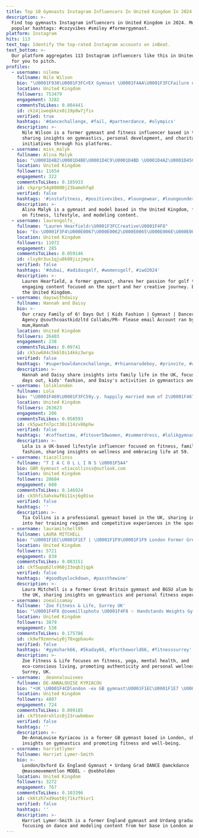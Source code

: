 ```yaml
---
title: Top 10 Gymnasts Instagram Influencers In United Kingdom In 2024
description: >-
  Find top gymnasts Instagram influencers in United Kingdom in 2024. Most
  popular hashtags: #cozyvibes #smiley #formergymnast.
platform: Instagram
hits: 113
text_top: Identify the top-rated Instagram accounts on inBeat.
text_bottom: >-
  Our platform aggregates 113 Instagram influencers like this in United Kingdom
  for you to pitch.
profiles:
  - username: nilemw
    fullname: Nile Wilson
    bio: "\U0001F938\U0001F3FC‍♂️EX Gymnast \U0001F4AA\U0001F3FCFailure until I wasn’t \U0001F9E1 @nilewilsongymnastics @nwg_academy \U0001F4E9 luke@activatemanagement.co.uk \U0001F90D @millieschildrenscharity"
    location: United Kingdom
    followers: 753479
    engagement: 3282
    commentsToLikes: 0.004441
    id: ck14jiweqkkzx0i19p0w7jfix
    verified: true
    hashtags: '#dancechallenge, #fail, #partnerdance, #olympics'
    description: >-
      Nile Wilson is a former gymnast and fitness influencer based in the UK,
      sharing insights on gymnastics, personal development, and charitable
      initiatives through his platforms.
  - username: miss_malyk
    fullname: Alina Malyk
    bio: "\U0001D4B2\U0001D4BE\U0001D4C9\U0001D4BD \U0001D4A2\U0001D45C\U0001D4B9 \U0001D4B6\U0001D4C1\U0001D4C1 \U0001D4C9\U0001D4BD\U0001D4BE\U0001D4C3\U0001D454\U0001D4C8 \U0001D4B6\U0001D4C7\U0001D452 \U0001D4C5\U0001D45C\U0001D4C8\U0001D4C8\U0001D4BE\U0001D4B7\U0001D4C1\U0001D452 \U0001F1EC\U0001F1E7 Gymnast @_alina.gymnast | Model @_alina.model"
    location: United Kingdom
    followers: 11654
    engagement: 322
    commentsToLikes: 0.185933
    id: ckprgr54g80800j23bamehfqd
    verified: false
    hashtags: '#instafitness, #positivevibes, #loungewear, #loungeunderwear'
    description: >-
      Alina Malyk is a gymnast and model based in the United Kingdom, focusing
      on fitness, lifestyle, and modeling content.
  - username: laurengolfs_
    fullname: "Lauren Hearfield✌\U0001F3FCCreative\U0001F4F8"
    bio: "Ex-\U0001F3F4\U000E0067\U000E0062\U000E0065\U000E006E\U000E0067\U000E007FGymnast turned Golf Addict\U0001F938‍♀️\U0001F3CC\U0001F3FC‍♀️ Follow my journey\U0001F31F⛳️\U0001F4F8 @laurenhearfield.creative \U0001F4E7- laurengolfs99@gmail.com"
    location: United Kingdom
    followers: 11072
    engagement: 285
    commentsToLikes: 0.059146
    id: clsy0r3uc1qju0k08jizjmqra
    verified: false
    hashtags: '#dubai, #adidasgolf, #womensgolf, #iwd2024'
    description: >-
      Lauren Hearfield, a former gymnast, shares her passion for golf through
      engaging content focused on the sport and her creative journey. Based in
      the United Kingdom.
  - username: dayswithdaisy
    fullname: Hannah and Daisy
    bio: >-
      Our crazy Family of 6! Days Out | Kids Fashion | Gymnast | Dancer Daisys
      Agency @southcoastkidzltd Collabs/PR- Please email Account ran by
      mum,Hannah
    location: United Kingdom
    followers: 26403
    engagement: 238
    commentsToLikes: 0.09741
    id: ck5zw684c5k6l0i14kkz3wrga
    verified: false
    hashtags: '#superbowldancechallenge, #rhiannarudeboy, #prinvite, #ad'
    description: >-
      Hannah and Daisy share insights into family life in the UK, focusing on
      days out, kids' fashion, and Daisy's activities in gymnastics and dance.
  - username: loliklondon
    fullname: Lola
    bio: "\U0001F469\U0001F3FC59y.y. happily married mum of 2\U0001F467\U0001F3FB\U0001F467\U0001F3FB \U0001F9D8‍♀️former rhythmic gymnast \U0001F1F7\U0001F1FA\U0001F1EC\U0001F1E7 age is just a number, backup @lolikgymnast collabs: loliklondon@gmail.com"
    location: United Kingdom
    followers: 263623
    engagement: 286
    commentsToLikes: 0.050593
    id: ck5pwzfn7pct30i114zv86phw
    verified: false
    hashtags: '#coffeetime, #fitover50women, #summerdress, #lolikgymnast'
    description: >-
      Lola is a UK-based lifestyle influencer focused on fitness, family, and
      fashion, sharing insights on wellness and embracing life at 59.
  - username: tiacollinss
    fullname: "T I A C O L L I N S \U0001F5A4"
    bio: GBR Gymnast ✉️tiacollinss@outlook.com
    location: United Kingdom
    followers: 20684
    engagement: 680
    commentsToLikes: 0.146924
    id: ck5hfi3ahxkwf0i11nj6g01se
    verified: false
    hashtags: ''
    description: >-
      Tia Collins is a professional gymnast based in the UK, sharing insights
      into her training regimen and competitive experiences in the sport.
  - username: lauramitchell95
    fullname: LAURA MITCHELL
    bio: "\U0001F1EC\U0001F1E7 | \U0001F1F9\U0001F1F9 London Former Great Britain Gymnast BGSU Gymnastics alum\U0001F9E1"
    location: United Kingdom
    followers: 5721
    engagement: 839
    commentsToLikes: 0.083151
    id: ckf5upq62ls960j23oqb3jqpk
    verified: false
    hashtags: '#goodbyelockdown, #passthewine'
    description: >-
      Laura Mitchell is a former Great Britain gymnast and BGSU alum based in
      the UK, sharing insights on gymnastics and personal fitness experiences.
  - username: zoealisamay
    fullname: 'Zoe Fitness & Life, Surrey UK'
    bio: "\U0001F4F8 @zoemillsphoto \U0001F4F8 ✨ Handstands Weights Gymnast Yoga \U0001F49C IBD ♻️ Eco \U0001F49A Mental Health & Mindfulness \U0001F499 ✨ Sharing the REAL ✨"
    location: United Kingdom
    followers: 3879
    engagement: 538
    commentsToLikes: 0.175786
    id: ck9wf9zmnnwiy0j78xgpbau4v
    verified: false
    hashtags: '#gymshark66, #5kaday66, #fortheworld66, #fitnesssurrey'
    description: >-
      Zoe Fitness & Life focuses on fitness, yoga, mental health, and
      eco-conscious living, promoting authenticity and personal wellness from
      Surrey, UK.
  - username: _deannalouiseex
    fullname: DE-ANNALOUISE KYRIACOU
    bio: "•UK \U0001F4CDlondon -ex GB gymnast\U0001F1EC\U0001F1E7 \U0001F1E8\U0001F1FEcypriot"
    location: United Kingdom
    followers: 4807
    engagement: 724
    commentsToLikes: 0.099185
    id: ckf5tedrxhlzc0j23ruwbmbov
    verified: false
    hashtags: ''
    description: >-
      De-AnnaLouise Kyriacou is a former GB gymnast based in London, sharing
      insights on gymnastics and promoting fitness and well-being.
  - username: harrietlymer
    fullname: Harriet Lymer-Smith
    bio: >-
      London/Oxford Ex England Gymnast • Urdang Grad DANCE @amckdance |
      @massmovementlon MODEL - @sebholden
    location: United Kingdom
    followers: 3272
    engagement: 767
    commentsToLikes: 0.103396
    id: ck6tzh7xd9oot0j71kzf9ivr1
    verified: false
    hashtags: ''
    description: >-
      Harriet Lymer-Smith is a former England gymnast and Urdang graduate,
      focusing on dance and modeling content from her base in London and Oxford.
---
```


